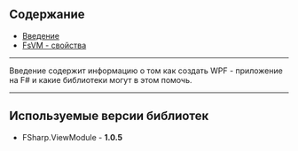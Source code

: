 
## Содержание   ##

- [Введение](ru/Introduction.md)
- [FsVM - свойства](ru/ex1FSVM.md)

----------

Введение содержит информацию о том как создать WPF - приложение на F# и какие библиотеки могут в этом помочь.


----------


## Используемые версии библиотек ##

- FSharp.ViewModule - **1.0.5**
